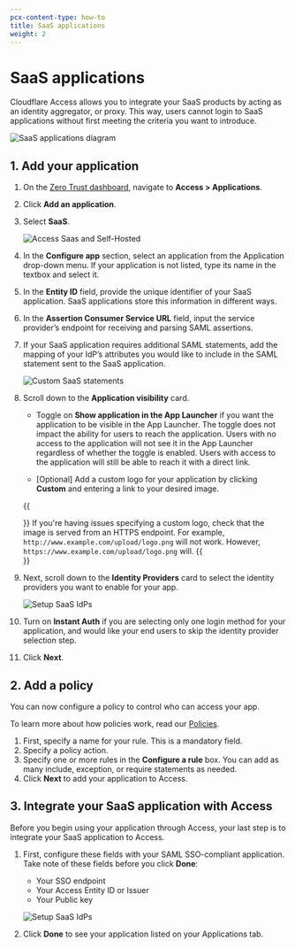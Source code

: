 ```yaml
---
pcx-content-type: how-to
title: SaaS applications
weight: 2
---
```


# SaaS applications

Cloudflare Access allows you to integrate your SaaS products by acting as an identity aggregator, or proxy. This way, users cannot login to SaaS applications without first meeting the criteria you want to introduce.

![SaaS applications diagram](https://developers.cloudflare.com/cloudflare-one/static/documentation/applications/diagram-saas.jpg)

## 1. Add your application

1.  On the [Zero Trust dashboard](https://dash.teams.cloudflare.com), navigate to **Access > Applications**.

2.  Click **Add an application**.

3.  Select **SaaS**.

    ![Access Saas and Self-Hosted](https://developers.cloudflare.com/cloudflare-one/static/documentation/applications/add-saas-application.png)

4.  In the **Configure app** section, select an application from the Application drop-down menu. If your application is not listed, type its name in the textbox and select it.

5.  In the **Entity ID** field, provide the unique identifier of your SaaS application.
    SaaS applications store this information in different ways.

6.  In the **Assertion Consumer Service URL** field, input the service provider’s endpoint for receiving and parsing SAML assertions.

7.  If your SaaS application requires additional SAML statements, add the mapping of your IdP’s attributes you would like to include in the SAML statement sent to the SaaS application.

    ![Custom SaaS statements](https://developers.cloudflare.com/cloudflare-one/static/documentation/applications/custom-saas-statements.png)

8.  Scroll down to the **Application visibility** card.

    *   Toggle on **Show application in the App Launcher** if you want the application to be visible in the App Launcher. The toggle does not impact the ability for users to reach the application. Users with no access to the application will not see it in the App Launcher regardless of whether the toggle is enabled. Users with access to the application will still be able to reach it with a direct link.

    *   \[Optional] Add a custom logo for your application by clicking **Custom** and entering a link to your desired image.

    {{<Aside>}}
If you're having issues specifying a custom logo, check that the image is served from an HTTPS endpoint. For example, `http://www.example.com/upload/logo.png` will not work. However, `https://www.example.com/upload/logo.png` will.
    {{</Aside>}}

9.  Next, scroll down to the **Identity Providers** card to select the identity providers you want to enable for your app.

    ![Setup SaaS IdPs](https://developers.cloudflare.com/cloudflare-one/static/documentation/applications/saas-idp.png)

10.  Turn on **Instant Auth** if you are selecting only one login method for your application, and would like your end users to skip the identity provider selection step.

11.  Click **Next**.

## 2. Add a policy

You can now configure a policy to control who can access your app.

To learn more about how policies work, read our [Policies](/cloudflare-one/policies/).

1.  First, specify a name for your rule. This is a mandatory field.
2.  Specify a policy action.
3.  Specify one or more rules in the **Configure a rule** box. You can add as many include, exception, or require statements as needed.
4.  Click **Next** to add your application to Access.

## 3. Integrate your SaaS application with Access

Before you begin using your application through Access, your last step is to integrate your SaaS application to Access.

1.  First, configure these fields with your SAML SSO-compliant application. Take note of these fields before you click **Done**:

    - Your SSO endpoint
    - Your Access Entity ID or Issuer
    - Your Public key

    ![Setup SaaS IdPs](https://developers.cloudflare.com/cloudflare-one/static/documentation/applications/saas-integrate.png)

2.  Click **Done** to see your application listed on your Applications tab.
